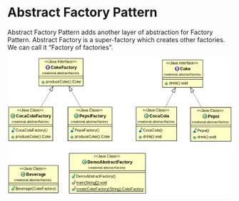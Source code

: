 Abstract Factory Pattern
========================

Abstract Factory Pattern adds another layer of abstraction for Factory Pattern. Abstract Factory is a super-factory which creates other factories. We can call it “Factory of factories”.

![ScreenShot](classdiagram.png)

